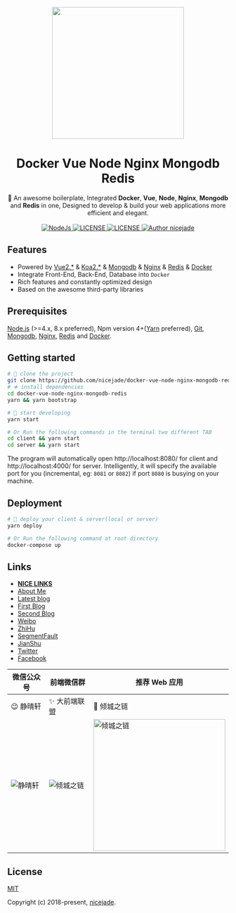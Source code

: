 <p align="center"><a href="https://nicelins.site?from=github" target="_blank"><img width="300"src="https://raw.githubusercontent.com/nicejade/docker-vue-node-nginx-mongodb-redis/master/client/src/assets/images/docker-vue-node-nginx-mongodb-redis-dragon.png"></a></p>

<h1 align="center">Docker Vue Node Nginx Mongodb Redis</h1>

<div align="center">
🐉 An awesome boilerplate, Integrated <strong>Docker</strong>, <strong>Vue</strong>, <strong>Node</strong>, <strong>Nginx</strong>, <strong>Mongodb</strong> and <strong>Redis</strong> in one, Designed to develop & build your web applications more efficient and elegant.
</div>

<br>

<div align="center">
  <a href="https://nodejs.org/en/">
    <img src="https://img.shields.io/badge/node-%3E%3D%206.11.5-brightgreen.svg" alt="NodeJs">
  </a>
  <a href="https://github.com/nicejade/docker-vue-node-nginx-mongodb-redis">
    <img src="https://img.shields.io/github/license/nicejade/docker-vue-node-nginx-mongodb-redis.svg" alt="LICENSE">
  </a>
  <a href="https://github.com/nicejade/docker-vue-node-nginx-mongodb-redis">
    <img src="https://img.shields.io/github/package-json/v/nicejade/docker-vue-node-nginx-mongodb-redis.svg" alt="LICENSE">
  </a>
  <a href="https://about.me/nicejade"><img src="https://img.shields.io/badge/Author-nicejade-%23a696c8.svg" alt="Author nicejade"></a>
</div>

## Features

- Powered by [Vue2.*](https://vuejs.org/) & [Koa2.*](https://koajs.com/) & [Mongodb](https://www.mongodb.com/) & [Nginx](https://www.nginx.com/) & [Redis](https://redis.io/) & [Docker](https://docs.docker.com/compose/install/)
- Integrate Front-End, Back-End, Database into `Docker`
- Rich features and constantly optimized design
- Based on the awesome third-party libraries

## Prerequisites

[Node.js](https://nodejs.org/en/) (>=4.x, 8.x preferred), Npm version 4+([Yarn](https://jeffjade.com/2017/12/30/135-npm-vs-yarn-detial-memo/) preferred), [Git](https://git-scm.com/), [Mongodb](https://www.mongodb.com/), [Nginx](https://www.nginx.com/), [Redis](https://redis.io/) and [Docker](https://docs.docker.com/compose/install/).

## Getting started

```bash
# 🎉 clone the project
git clone https://github.com/nicejade/docker-vue-node-nginx-mongodb-redis.git
# ➕ install dependencies
cd docker-vue-node-nginx-mongodb-redis
yarn && yarn bootstrap

# 🚧 start developing
yarn start

# Or Run the following commands in the terminal two different TAB
cd client && yarn start
cd server && yarn start
```

The program will automatically open http://localhost:8080/ for client and http://localhost:4000/ for server. Intelligently, it will specify the available port for you (incremental, eg: `8081` or `8082`) if port `8080` is busying on your machine.

## Deployment

```bash
# 🚀 deploy your client & server(local or server)
yarn deploy

# Or Run the following command at root directory
docker-compose up
```

## Links

- [**NICE LINKS**](https://nicelinks.site?from=github)
- [About Me](https://about.me/nicejade/)
- [Latest blog](https://nice.lovejade.cn/)
- [First Blog](https://jeffjade.com/)
- [Second Blog](https://blog.lovejade.cn/)
- [Weibo](https://weibo.com/jeffjade)
- [ZhiHu](https://www.zhihu.com/people/yang-qiong-pu/)
- [SegmentFault](https://segmentfault.com/u/jeffjade)
- [JianShu](http://www.jianshu.com/u/9aae3d8f4c3d)
- [Twitter](https://twitter.com/nicejadeyang)
- [Facebook](https://www.facebook.com/yang.gang.jade)

| 微信公众号 | 前端微信群 | 推荐 Web 应用 |
| --- | --- | --- |
| 😉 静晴轩 | ✨ 大前端联盟 | 🎉 倾城之链 |
| ![静晴轩](https://image.nicelinks.site/qrcode_jqx.jpg) | ![倾城之链](https://image.nicelinks.site/wqycx-weixin.png?ver=1) |<img src="https://image.nicelinks.site/nice-links.png" width="300px" alt="倾城之链"></img>|

## License

[MIT](http://opensource.org/licenses/MIT)

Copyright (c) 2018-present, [nicejade](https://aboutme.lovejade.cn/?utm_source=docker-vue-node-nginx-mongodb-redis).